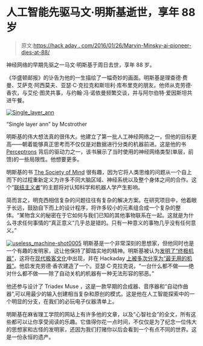 # 人工智能先驱马文·明斯基逝世，享年 88 岁

> 原文:[https://hack aday . com/2016/01/26/Marvin-Minsky-ai-pioneer-dies-at-88/](https://hackaday.com/2016/01/26/marvin-minsky-ai-pioneer-dies-at-88/)

神经网络的早期先驱之一马文·明斯基于周日去世，享年 88 岁。

《华盛顿邮报》的讣告为他的一生描绘了一幅奇妙的画面。明斯基是理查德·费曼、艾萨克·阿西莫夫、亚瑟·C·克拉克和斯坦利·库布里克的朋友。他师从克劳德·香农，与艾伦·图灵共事，与约翰·冯·诺依曼频繁交谈，并与阿尔伯特·爱因斯坦共进午餐。

[![Single_layer_ann](../Images/ea6f48e99cf51f2c0cb8d5db433b584a.png)](https://hackaday.com/wp-content/uploads/2016/01/single_layer_ann.png)

“Single layer ann” by Mcstrother

明斯基的伟大想法真的很伟大。他建立了第一批人工神经网络之一，但他的目标更高——朝着能够真正思考而不仅仅是对数据进行分类的机器前进。这是他的书 [Perceptrons](https://en.wikipedia.org/wiki/Perceptrons_%28book%29) 背后的驱动力之一，该书展示了当时使用的神经网络类型(单层，前馈)的一些局限性。他想要更多。

明斯基的书 [The Society of Mind](https://en.wikipedia.org/wiki/Society_of_Mind) 很有趣，因为它将人类思维的问题从一个自上而下的过程重新定义为许多不同大脑区域、神经系统以及整个身体之间的合作。这个“[联结主义者](http://web.media.mit.edu/~minsky/papers/SymbolicVs.Connectionist.html)”的主题将对认知科学和机器人学产生影响。

简而言之，明克西相信复杂的问题往往有复杂的解决方案。在研究项目中，他着眼于长远，鼓励自下而上的设计程序，将许多较小的元素组合成一个复杂的整体。“某物含义的秘密在于它如何与我们已知的其他事物联系在一起。这就是为什么寻求任何事情的“真正意义”几乎总是错的。只有一种意义的事物几乎没有任何意义。”

[![useless_machine-shot0005](../Images/bf8376d1e5429bc17d928aaba7e4f229.png)](https://hackaday.com/wp-content/uploads/2016/01/useless_machine-shot0005.jpg) 明斯基是一个非常深刻的思想家，但他同时也是一个有趣的发明家，这让他保持了脚踏实地的精神。明斯基被认为[发明了“终极机器”](http://www.wsj.com/articles/SB10001424127887323628804578348572687608806)，这将在[现代极客文化](https://www.youtube.com/results?search_query=useless+machine)中出现，并在 Hackaday [上被多次分享为“最无用的机器”](http://hackaday.com/2012/12/22/an-even-more-useless-machine/)。他启发克劳德·香农建造了一个。亚瑟·C·克拉克说，“一台什么都不做——绝对什么都不做——除了自动关机的机器有一种无法形容的邪恶。”

他还参与设计了 Triadex Muse ，这是一款早期的合成器、音序器和“自动作曲器”,可以用最少的输入创建相当复杂和原创的模式。这是他在人工智能探索中的一个明显的分支，在我们的必玩电子仪器清单上。

明斯基在麻省理工学院的网站上有许多他的文章，以及“心智社会”的全文，所有这些都可以让你享受阅读的乐趣。它值得你花一点时间，不仅仅是为了纪念一位伟大的思想家和古怪的发明家，还因为我们打赌你以后会看到一个有点不同的世界。这是一份永恒的遗产。